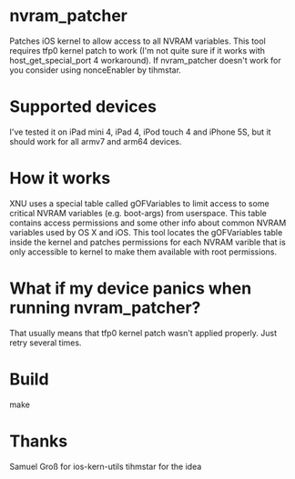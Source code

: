 # nvram_patcher
Patches iOS kernel to allow access to all NVRAM variables.
This tool requires tfp0 kernel patch to work (I'm not quite sure if it works with host_get_special_port 4 workaround). If nvram_patcher doesn't work for you consider using nonceEnabler by tihmstar.
# Supported devices
I've tested it on iPad mini 4, iPad 4, iPod touch 4 and iPhone 5S, but it should work for all armv7 and arm64 devices.
# How it works
XNU uses a special table called gOFVariables to limit access to some critical NVRAM variables (e.g. boot-args) from userspace. This table contains access permissions and some other info about common NVRAM variables used by OS X and iOS. This tool locates the gOFVariables table inside the kernel and patches permissions for each NVRAM varible that is only accessible to kernel to make them available with root permissions.
# What if my device panics when running nvram_patcher?
That usually means that tfp0 kernel patch wasn't applied properly. Just retry several times.
# Build
make
# Thanks
Samuel Groß for ios-kern-utils
tihmstar for the idea
